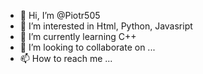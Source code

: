 - 👋 Hi, I’m @Piotr505
- 👀 I’m interested in Html, Python, Javasript
- 🌱 I’m currently learning C++
- 💞️ I’m looking to collaborate on ...
- 📫 How to reach me ...

